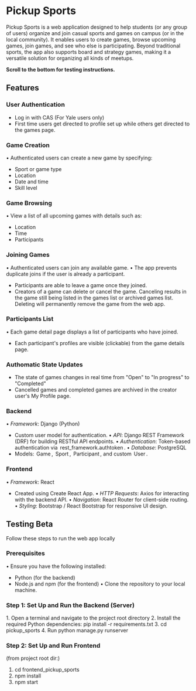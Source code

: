 # Pickup Sports

Pickup Sports is a web application designed to help students (or any group of users) organize and join casual sports and games on campus (or in the local community). It enables users to create games, browse upcoming games, join games, and see who else is participating. Beyond traditional sports, the app also supports board and strategy games, making it a versatile solution for organizing all kinds of meetups.

__Scroll to the bottom for testing instructions.__

## Features

### User Authentication
- Log in with CAS (For Yale users only)
- First time users get directed to profile set up while others get directed to the games page. 

### Game Creation
•⁠  ⁠Authenticated users can create a new game by specifying:
  - Sport or game type
  - Location
  - Date and time
  - Skill level

### Game Browsing
•⁠  ⁠View a list of all upcoming games with details such as:
  - Location
  - Time
  - Participants

### Joining Games
•⁠  ⁠Authenticated users can join any available game.
•⁠  ⁠The app prevents duplicate joins if the user is already a participant.
 - Participants are able to leave a game once they joined.
 - Creators of a game can delete or cancel the game. Canceling results in the game still being listed in the games list or archived games list. Deleting will permanently remove the game from the web app. 

### Participants List
•⁠  ⁠Each game detail page displays a list of participants who have joined.
 - Each participant's profiles are visible (clickable) from the game details page.

### Authomatic State Updates 
 - The state of games changes in real time from "Open" to "In progress" to "Completed"
 - Cancelled games and completed games are archived in the creator user's My Profile page.

### Backend
•⁠  ⁠*Framework*: Django (Python)
  - Custom user model for authentication.
•⁠  ⁠*API*: Django REST Framework (DRF) for building RESTful API endpoints.
•⁠  ⁠*Authentication*: Token-based authentication via ⁠ rest_framework.authtoken ⁠.
•⁠  ⁠*Database*: PostgreSQL
  - Models: ⁠ Game ⁠, ⁠ Sport ⁠, ⁠ Participant ⁠, and custom ⁠ User ⁠.

### Frontend
•⁠  ⁠*Framework*: React
  - Created using Create React App.
•⁠  ⁠*HTTP Requests*: Axios for interacting with the backend API.
•⁠  ⁠*Navigation*: React Router for client-side routing.
•⁠  ⁠*Styling*: Bootstrap / React Bootstrap for responsive UI design.

## Testing Beta

Follow these steps to run the web app locally

### Prerequisites
•⁠  ⁠Ensure you have the following installed:
  - Python (for the backend)
  - Node.js and npm (for the frontend)
•⁠  ⁠Clone the repository to your local machine.

### Step 1: Set Up and Run the Backend (Server)
1.⁠ ⁠Open a terminal and navigate to the project root directory
2.⁠ ⁠Install the required Python dependencies: pip install -r requirements.txt
3. cd pickup_sports
4. Run python manage.py runserver 

### Step 2: Set Up and Run Frontend
(from project root dir:)
1. cd frontend_pickup_sports
2. npm install
3. npm start
